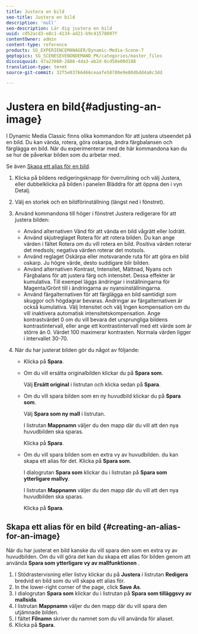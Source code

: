 ```yaml
---
title: Justera en bild
seo-title: Justera en bild
description: 'null'
seo-description: Lär dig justera en bild
uuid: c052acd3-e8c1-4134-ad21-b9c41578097f
contentOwner: admin
content-type: reference
products: SG_EXPERIENCEMANAGER/Dynamic-Media-Scene-7
geptopics: SG_SCENESEVENONDEMAND_PK/categories/master_files
discoiquuid: 47a23980-2886-4da3-ab2d-6cd50e00d188
translation-type: tm+mt
source-git-commit: 32f5e03766466ceaafe58780e9e80dbdd4a0c3dd

---
```



# Justera en bild{#adjusting-an-image}

I Dynamic Media Classic finns olika kommandon för att justera utseendet på en bild. Du kan vända, rotera, göra oskarpa, ändra färgbalansen och färglägga en bild. När du experimenterar med de här kommandona kan du se hur de påverkar bilden som du arbetar med.

Se även [Skapa ett alias för en bild](adjusting-image.md#creating_an_alias_for_an_image).

1. Klicka på bildens redigeringsknapp för överrullning och välj Justera, eller dubbelklicka på bilden i panelen Bläddra för att öppna den i vyn Detalj.
1. Välj en storlek och en bildförinställning (längst ned i fönstret).
1. Använd kommandona till höger i fönstret Justera redigerare för att justera bilden:

   * Använd alternativen Vänd för att vända en bild vågrätt eller lodrätt.
   * Använd skjutreglaget Rotera för att rotera bilden. Du kan ange värden i fältet Rotera om du vill rotera en bild. Positiva värden roterar det medsols; negativa värden roterar det motsols.
   * Använd reglaget Oskärpa eller motsvarande ruta för att göra en bild oskarp. Ju högre värde, desto suddigare blir bilden.
   * Använd alternativen Kontrast, Intensitet, Mättnad, Nyans och Färgbalans för att justera färg och intensitet. Dessa effekter är kumulativa. Till exempel läggs ändringar i inställningarna för Magenta/Grönt till i ändringarna av nyansinställningarna.
   * Använd färgalternativen för att färglägga en bild samtidigt som skuggor och högdagrar bevaras. Ändringar av färgalternativen är också kumulativa. Välj Intensitet och välj Ingen kompensation om du vill inaktivera automatisk intensitetskompensation. Ange kontrastvärdet 0 om du vill bevara det ursprungliga bildens kontrastintervall, eller ange ett kontrastintervall med ett värde som är större än 0. Värdet 100 maximerar kontrasten. Normala värden ligger i intervallet 30-70.

1. När du har justerat bilden gör du något av följande:

   * Klicka på **Spara**.
   * Om du vill ersätta originalbilden klickar du på **Spara som**.

      Välj **Ersätt original** i listrutan och klicka sedan på **Spara**.

   * Om du vill spara bilden som en ny huvudbild klickar du på **Spara som**.

      Välj **Spara som ny mall** i listrutan.

      I listrutan **Mappnamn** väljer du den mapp där du vill att den nya huvudbilden ska sparas.

      Klicka på **Spara**.

   * Om du vill spara bilden som en extra vy av huvudbilden. du kan skapa ett alias för det. Klicka på **Spara som**.

      I dialogrutan **Spara som** klickar du i listrutan på **Spara som ytterligare mallvy**.

      I listrutan **Mappnamn** väljer du den mapp där du vill att den nya huvudbilden ska sparas.

      Klicka på **Spara**.

## Skapa ett alias för en bild {#creating-an-alias-for-an-image}

När du har justerat en bild kanske du vill spara den som en extra vy av huvudbilden. Om du vill göra det kan du skapa ett alias för bilden genom att använda **Spara som ytterligare vy av mallfunktionen** .

1. I Stödrastervisning eller listvy klickar du på **Justera** i listrutan **Redigera** bredvid en bild som du vill skapa ett alias för.
1. In the lower-right corner of the page, click **Save As**.
1. I dialogrutan **Spara som** klickar du i listrutan på **Spara som tilläggsvy av mallsida**.
1. I listrutan **Mappnamn** väljer du den mapp där du vill spara den utjämnade bilden.
1. I fältet **Filnamn** skriver du namnet som du vill använda för aliaset.
1. Klicka på **Spara**.

